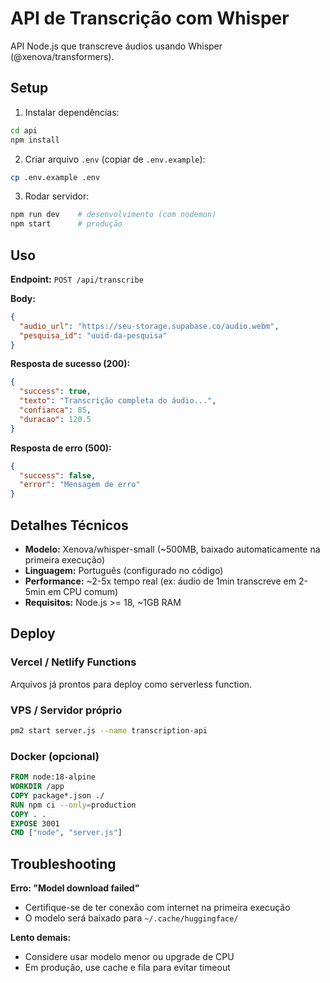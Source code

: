 # API de Transcrição com Whisper

API Node.js que transcreve áudios usando Whisper (@xenova/transformers).

## Setup

1. Instalar dependências:
```bash
cd api
npm install
```

2. Criar arquivo `.env` (copiar de `.env.example`):
```bash
cp .env.example .env
```

3. Rodar servidor:
```bash
npm run dev    # desenvolvimento (com nodemon)
npm start      # produção
```

## Uso

**Endpoint:** `POST /api/transcribe`

**Body:**
```json
{
  "audio_url": "https://seu-storage.supabase.co/audio.webm",
  "pesquisa_id": "uuid-da-pesquisa"
}
```

**Resposta de sucesso (200):**
```json
{
  "success": true,
  "texto": "Transcrição completa do áudio...",
  "confianca": 85,
  "duracao": 120.5
}
```

**Resposta de erro (500):**
```json
{
  "success": false,
  "error": "Mensagem de erro"
}
```

## Detalhes Técnicos

- **Modelo:** Xenova/whisper-small (~500MB, baixado automaticamente na primeira execução)
- **Linguagem:** Português (configurado no código)
- **Performance:** ~2-5x tempo real (ex: áudio de 1min transcreve em 2-5min em CPU comum)
- **Requisitos:** Node.js >= 18, ~1GB RAM

## Deploy

### Vercel / Netlify Functions
Arquivos já prontos para deploy como serverless function.

### VPS / Servidor próprio
```bash
pm2 start server.js --name transcription-api
```

### Docker (opcional)
```dockerfile
FROM node:18-alpine
WORKDIR /app
COPY package*.json ./
RUN npm ci --only=production
COPY . .
EXPOSE 3001
CMD ["node", "server.js"]
```

## Troubleshooting

**Erro: "Model download failed"**
- Certifique-se de ter conexão com internet na primeira execução
- O modelo será baixado para `~/.cache/huggingface/`

**Lento demais:**
- Considere usar modelo menor ou upgrade de CPU
- Em produção, use cache e fila para evitar timeout
